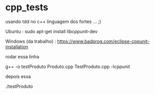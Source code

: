 # cpp_tests
usando tdd no c++ linguagem dos fortes ... ;)

Ubuntu : sudo apt-get install libcppunit-dev

Windows (da trabalho) : https://www.badprog.com/eclipse-cppunit-installation




rodar essa linha

g++ -o testProduto Produto.cpp TestProduto.cpp -lcppunit



depois essa

./testProduto